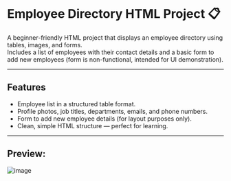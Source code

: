# Employee Directory HTML Project 📋

A beginner-friendly HTML project that displays an employee directory using tables, images, and forms.  
Includes a list of employees with their contact details and a basic form to add new employees (form is non-functional, intended for UI demonstration).

---

##  Features

- Employee list in a structured table format.
- Profile photos, job titles, departments, emails, and phone numbers.
- Form to add new employee details (for layout purposes only).
- Clean, simple HTML structure — perfect for learning.

---

## Preview:

![image](https://github.com/user-attachments/assets/6a6e1b42-0945-43b7-b29c-fa0c707c9dff)



